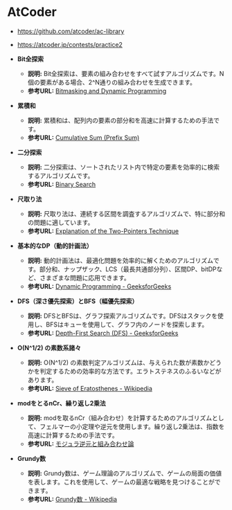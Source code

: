 # AtCoder 
- https://github.com/atcoder/ac-library
- https://atcoder.jp/contests/practice2

- **Bit全探索**
  - **説明:** Bit全探索は、要素の組み合わせをすべて試すアルゴリズムです。N個の要素がある場合、2^N通りの組み合わせを生成できます。
  - **参考URL:** [Bitmasking and Dynamic Programming](https://www.topcoder.com/thrive/articles/Bit%20Manipulation)

- **累積和**
  - **説明:** 累積和は、配列内の要素の部分和を高速に計算するための手法です。
  - **参考URL:** [Cumulative Sum (Prefix Sum)](https://cp-algorithms.com/data_structures/segment_tree.html)

- **二分探索**
  - **説明:** 二分探索は、ソートされたリスト内で特定の要素を効率的に検索するアルゴリズムです。
  - **参考URL:** [Binary Search](https://www.geeksforgeeks.org/binary-search/)

- **尺取り法**
  - **説明:** 尺取り法は、連続する区間を調査するアルゴリズムで、特に部分和の問題に適しています。
  - **参考URL:** [Explanation of the Two-Pointers Technique](https://qiita.com/drken/items/ecd1a472d3a0e7db8dce)

- **基本的なDP（動的計画法）**
  - **説明:** 動的計画法は、最適化問題を効率的に解くためのアルゴリズムです。部分和、ナップザック、LCS（最長共通部分列）、区間DP、bitDPなど、さまざまな問題に応用できます。
  - **参考URL:** [Dynamic Programming - GeeksforGeeks](https://www.geeksforgeeks.org/dynamic-programming/)

- **DFS（深さ優先探索）とBFS（幅優先探索）**
  - **説明:** DFSとBFSは、グラフ探索アルゴリズムです。DFSはスタックを使用し、BFSはキューを使用して、グラフ内のノードを探索します。
  - **参考URL:** [Depth-First Search (DFS) - GeeksforGeeks](https://www.geeksforgeeks.org/depth-first-search-or-dfs-for-a-graph/)

- **O(N^1/2) の素数系諸々**
  - **説明:** O(N^1/2) の素数判定アルゴリズムは、与えられた数が素数かどうかを判定するための効率的な方法です。エラトステネスのふるいなどがあります。
  - **参考URL:** [Sieve of Eratosthenes - Wikipedia](https://ja.wikipedia.org/wiki/%E3%82%A8%E3%83%A9%E3%83%88%E3%82%B9%E3%83%86%E3%83%8D%E3%82%B9%E3%81%AE%E3%81%B5%E3%82%8B%E3%81%84)

- **modをとるnCr、繰り返し2乗法**
  - **説明:** modを取るnCr（組み合わせ）を計算するためのアルゴリズムとして、フェルマーの小定理や逆元を使用します。繰り返し2乗法は、指数を高速に計算するための手法です。
  - **参考URL:** [モジュラ逆元と組み合わせ論](https://qiita.com/drken/items/3b4fdf0a78e7a138cd9a)

- **Grundy数**
  - **説明:** Grundy数は、ゲーム理論のアルゴリズムで、ゲームの局面の価値を表します。これを使用して、ゲームの最適な戦略を見つけることができます。
  - **参考URL:** [Grundy数 - Wikipedia](https://ja.wikipedia.org/wiki/Grundy%E6%95%B0)

